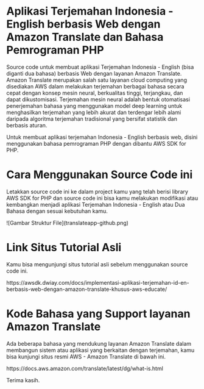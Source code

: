 # Aplikasi Terjemahan Indonesia - English berbasis Web dengan Amazon Translate dan Bahasa Pemrograman PHP
<p>Source code untuk membuat aplikasi Terjemahan Indonesia - English (bisa diganti dua bahasa) berbasis Web dengan layanan Amazon Translate. Amazon Translate merupakan salah satu layanan cloud computing yang disediakan AWS dalam melakukan terjemahan berbagai bahasa secara cepat dengan konsep mesin neural, berkualitas tinggi, terjangkau, dan dapat dikustomisasi. Terjemahan mesin neural adalah bentuk otomatisasi penerjemahan bahasa yang menggunakan model deep learning untuk menghasilkan terjemahan yang lebih akurat dan terdengar lebih alami daripada algoritma terjemahan tradisional yang bersifat statistik dan berbasis aturan.</p>
<p>Untuk membuat aplikasi terjemahan Indonesia - English berbasis web, disini menggunakan bahasa pemrograman PHP dengan dibantu AWS SDK for PHP.</p>

# Cara Menggunakan Source Code ini
<p>Letakkan source code ini ke dalam project kamu yang telah berisi library AWS SDK for PHP dan source code ini bisa kamu melakukan modifikasi atau kembangkan menjadi aplikasi Terjemahan Indonesia - English atau Dua Bahasa dengan sesuai kebutuhan kamu.</p>
![Gambar Struktur File](translateapp-github.png)

# Link Situs Tutorial Asli
<p> Kamu bisa mengunjungi situs tutorial asli sebelum menggunakan source code ini. </p>
https://awsdk.dwiay.com/docs/implementasi-aplikasi-terjemahan-id-en-berbasis-web-dengan-amazon-translate-khusus-aws-educate/

# Kode Bahasa yang Support layanan Amazon Translate
<p>Ada beberapa bahasa yang mendukung layanan Amazon Translate dalam membangun sistem atau aplikasi yang berkaitan dengan terjemahan, kamu bisa kunjungi situs resmi AWS - Amazon Translate di bawah ini.</p>
https://docs.aws.amazon.com/translate/latest/dg/what-is.html

Terima kasih.


